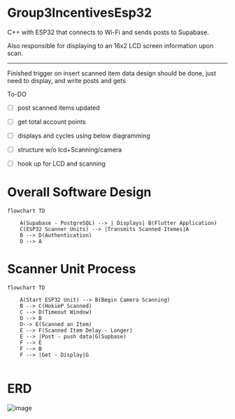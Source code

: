 # Group3IncentivesEsp32

C++ with ESP32 that connects to Wi-Fi and sends posts to Supabase.

Also responsible for displaying to an 16x2 LCD screen information upon scan. 

---

Finished trigger on insert scanned item
data design should be done, just need to display, and write posts and gets

To-DO
- [ ] post scanned items updated
- [ ] get total account points
- [ ] displays and cycles using below diagramming
- [ ] structure w/o lcd+Scanning/camera
- [ ] hook up for LCD and scanning




# Overall Software Design
```mermaid
flowchart TD

    A(Supabase - PostgreSQL) --> | Displays| B(Flutter Application)
    C(ESP32 Scanner Units) --> |Transmits Scanned Itemes|A
    B --> D(Authentication)
    D --> A 

```

# Scanner Unit Process
```mermaid
flowchart TD

    A(Start ESP32 Unit) --> B(Begin Camera Scanning)
    B --> C(HokieP Scanned)
    C --> D(Timeout Window)
    D --> B
    D--> E(Scanned an Item)
    E --> F(Scanned Item Delay - Longer)
    E --> |Post - push data|G(Supbase)
    F --> E
    F --> B
    F --> |Get - Display|G
    

```
# ERD

![image](https://github.com/user-attachments/assets/94af8931-4a54-44d4-bbbf-bbde375e9825)
